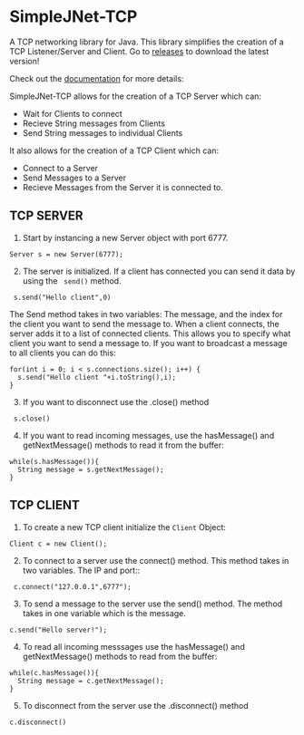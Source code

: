 # SimpleJNet-TCP
A TCP networking library for Java.
This library simplifies the creation of a TCP Listener/Server and Client.
Go to [releases](https://github.com/firez2469/SimpleJNet-TCP/releases/) to download the latest version!

Check out the [documentation](https://firez2469.github.io/SimpleJNet-TCP/) for more details:

SimpleJNet-TCP allows for the creation of a TCP Server which can:
- Wait for Clients to connect
- Recieve String messages from Clients
- Send String messages to individual Clients

It also allows for the creation of a TCP Client which can:
- Connect to a Server
- Send Messages to a Server
- Recieve Messages from the Server it is connected to.

TCP SERVER
-----------
1. Start by instancing a new Server object with port 6777.

<code>Server s = new Server(6777);</code>

2. The server is initialized. If a client has connected you can send it data by using the <code> send()</code> method.

<code> s.send("Hello client",0)</code>

The Send method takes in two variables: The message, and the index for the client you want to send the message to.
When a client connects, the server adds it to a list of connected clients. This allows you to specify what client you want to send a message to.
If you want to broadcast a message to all clients you can do this:

<pre>
<code>for(int i = 0; i < s.connections.size(); i++) {
  s.send("Hello client "+i.toString(),i);
}</code></pre>

3. If you want to disconnect use the .close() method

<code> s.close()</code>

4. If you want to read incoming messages, use the hasMessage() and getNextMessage() methods to read it from the buffer:

<pre>
<code>while(s.hasMessage()){
  String message = s.getNextMessage();
}</code>
</pre>

TCP CLIENT
-----------

1. To create a new TCP client initialize the <code>Client</code> Object:

<code>Client c = new Client();</code>

2. To connect to a server use the connect() method. This method takes in two variables. The IP and port::

<code> c.connect("127.0.0.1",6777");</code>

3. To send a message to the server use the 
send() method. The method takes in one variable which is the message.

<code>c.send("Hello server!");</code>

4. To read all incoming messsages use the hasMessage() and getNextMessage() methods to read from the buffer:

<pre>
<code>while(c.hasMessage()){
  String message = c.getNextMessage();
}</code>
</pre>

5. To disconnect from the server use the .disconnect() method

<code>c.disconnect()</code>





